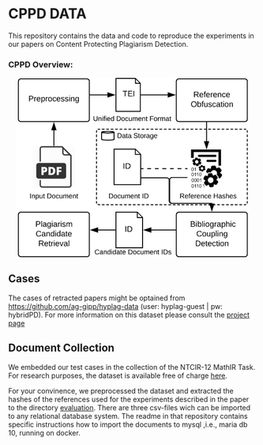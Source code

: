 # CPPD DATA
This repository contains the data and code to reproduce the experiments in our papers on Content Protecting Plagiarism Detection. 

### CPPD Overview:
<p align="center">
  <img src="CPPD_Overview.png" alt="drawing" width="470" align="center"/></br>
</p>

## Cases
The cases of retracted papers might be optained from https://github.com/ag-gipp/hyplag-data (user: hyplag-guest | pw: hybridPD). For more information on this dataset please consult the [project page](https://purl.org/hybridPD)

## Document Collection
We embedded our test cases in the collection of the NTCIR-12 MathIR Task. For research purposes, the dataset is available free of charge [here](http://research.nii.ac.jp/ntcir/permission/ntcir-12/perm-en-MathIR.html).

For your convinence, we preprocessed the dataset and extracted the hashes of the references used for the experiments described in the paper to the directory [evaluation](/evaluation). There are three csv-files wich can be imported to any relational database system. The readme in that repository contains specific instructions how to import the documents to mysql ,i.e., maria db 10, running on docker.

